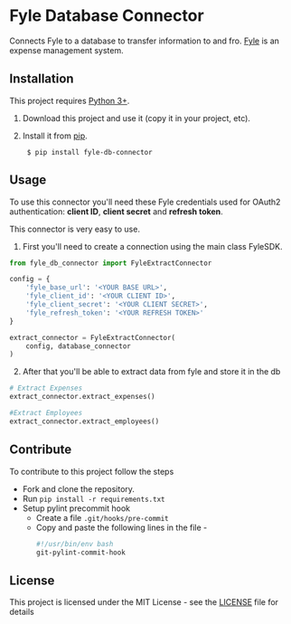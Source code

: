 # Fyle Database Connector
Connects Fyle to a database to transfer information to and fro. [Fyle](https://www.fylehq.com/) is an expense management system.

## Installation

This project requires [Python 3+](https://www.python.org/downloads/).

1. Download this project and use it (copy it in your project, etc).
2. Install it from [pip](https://pypi.org).

        $ pip install fyle-db-connector

## Usage

To use this connector you'll need these Fyle credentials used for OAuth2 authentication: **client ID**, **client secret** and **refresh token**.

This connector is very easy to use.
1. First you'll need to create a connection using the main class FyleSDK.
```python
from fyle_db_connector import FyleExtractConnector

config = {
    'fyle_base_url': '<YOUR BASE URL>',
    'fyle_client_id': '<YOUR CLIENT ID>',
    'fyle_client_secret': '<YOUR CLIENT SECRET>',
    'fyle_refresh_token': '<YOUR REFRESH TOKEN>' 
}

extract_connector = FyleExtractConnector(
    config, database_connector
)
```
2. After that you'll be able to extract data from fyle and store it in the db
```python
# Extract Expenses
extract_connector.extract_expenses()

#Extract Employees
extract_connector.extract_employees()
```

## Contribute

To contribute to this project follow the steps

* Fork and clone the repository.
* Run `pip install -r requirements.txt`
* Setup pylint precommit hook
    * Create a file `.git/hooks/pre-commit`
    * Copy and paste the following lines in the file - 
        ```bash
        #!/usr/bin/env bash 
        git-pylint-commit-hook
        ```
## License

This project is licensed under the MIT License - see the [LICENSE](LICENSE) file for details
